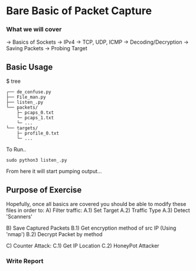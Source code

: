 # Bare Basic of Packet Capture #

### What we will cover ###

-> Basics of Sockets
-> IPv4
-> TCP, UDP, ICMP
-> Decoding/Decryption
-> Saving Packets
-> Probing Target

## Basic Usage ##

$ tree
```
┌── de_confuse.py
├── File_man.py
├── listen_.py
└── packets/
    ├─ pcaps_0.txt
    └─ pcaps_1.txt
    └─ ...
└── targets/
    ├─ profile_0.txt
    └─ ...

```

To Run..

```
sudo python3 listen_.py

```

From here it will start pumping output...

## Purpose of Exercise ##

Hopefully, once all basics are covered
you should be able to modify these files
in order to:
A) Filter traffic:
A.1) Set Target
A.2) Traffic Type
A.3) Detect 'Scanners'

B) Save Captured Packets
B.1) Get encryption method of src IP (Using 'nmap')
B.2) Decrypt Packet by method

C) Counter Attack:
C.1) Get IP Location
C.2) HoneyPot Attacker


### Write Report ###


